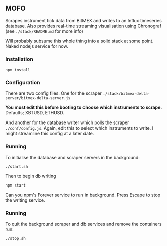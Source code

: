 
## MOFO

Scrapes instrument tick data from BitMEX and writes to an Influx timeseries database.
Also provides real-time streaming visualisation using Chronograf (see `./stack/README.md` for more info)

Will probably subsume this whole thing into a solid stack at some point. Naked nodejs service for now.

### Installation


```
npm install
```


### Configuration

There are two config files. One for the scraper `./stack/bitmex-delta-server/bitmex-delta-server.js`

**You must edit this before booting to choose which instruments to scrape.** Defaults; XBTUSD, ETHUSD.

And another for the database writer which polls the scraper `./conf/config.js`. Again, edit this to select which instruments to write. I might streamline this config at a later date.


### Running

To initialise the database and scraper servers in the background:

```
./start.sh
```

Then to begin db writing

```
npm start
```
Can you npm's Forever service to run in background.
Press Escape to stop the writing service.

### Running

To quit the background scraper and db services and remove the containers run:

```
./stop.sh
```
